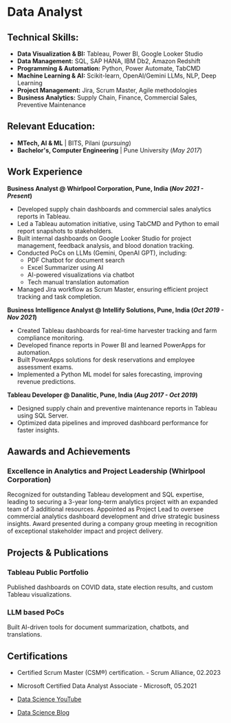 # Data Analyst

## Technical Skills: 
- **Data Visualization & BI:** Tableau, Power BI, Google Looker Studio
- **Data Management:** SQL, SAP HANA, IBM Db2, Amazon Redshift
- **Programming & Automation:** Python, Power Automate, TabCMD
- **Machine Learning & AI:** Scikit-learn, OpenAI/Gemini LLMs, NLP, Deep Learning
- **Project Management:** Jira, Scrum Master, Agile methodologies
- **Business Analytics:** Supply Chain, Finance, Commercial Sales, Preventive Maintenance

## Relevant Education:
- **MTech, AI & ML**	               | BITS, Pilani (_pursuing_)
- **Bachelor's, Computer Engineering** | Pune University (_May 2017_)

## Work Experience
**Business Analyst @ Whirlpool Corporation, Pune, India (_Nov 2021 - Present_)**
- Developed supply chain dashboards and commercial sales analytics reports in Tableau.
- Led a Tableau automation initiative, using TabCMD and Python to email report snapshots to stakeholders.
- Built internal dashboards on Google Looker Studio for project management, feedback analysis, and blood donation tracking.
- Conducted PoCs on LLMs (Gemini, OpenAI GPT), including:
    - PDF Chatbot for document search
    - Excel Summarizer using AI
    - AI-powered visualizations via chatbot
    - Tech manual translation automation
- Managed Jira workflow as Scrum Master, ensuring efficient project tracking and task completion.

**Business Intelligence Analyst @ Intellify Solutions, Pune, India (_Oct 2019 - Nov 2021_)**
- Created Tableau dashboards for real-time harvester tracking and farm compliance monitoring.
- Developed finance reports in Power BI and learned PowerApps for automation.
- Built PowerApps solutions for desk reservations and employee assessment exams.
- Implemented a Python ML model for sales forecasting, improving revenue predictions.

**Tableau Developer @ Danalitic, Pune, India (_Aug 2017 - Oct 2019_)**
- Designed supply chain and preventive maintenance reports in Tableau using SQL Server.
- Optimized data pipelines and improved dashboard performance for faster insights.

## Aawards and Achievements
### Excellence in Analytics and Project Leadership (Whirlpool Corporation)

Recognized for outstanding Tableau development and SQL expertise, leading to securing a 3-year long-term analytics project with an expanded team of 3 additional resources. Appointed as Project Lead to oversee commercial analytics dashboard development and drive strategic business insights. Award presented during a company group meeting in recognition of exceptional stakeholder impact and project delivery.

## Projects & Publications
### Tableau Public Portfolio

Published dashboards on COVID data, state election results, and custom Tableau visualizations.

### LLM based PoCs

Built AI-driven tools for document summarization, chatbots, and translations.

## Certifications
- Certified Scrum Master (CSM®) certification. - Scrum Alliance, 02.2023
- Microsoft Certified Data Analyst Associate - Microsoft, 05.2021

- [Data Science YouTube]()
- [Data Science Blog]()
